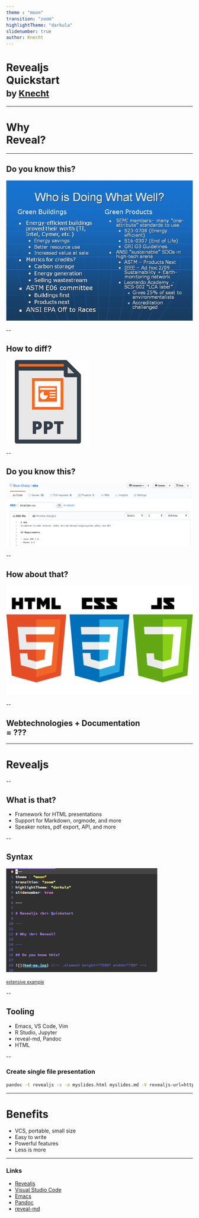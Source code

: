 ```yaml
---
theme : "moon"
transition: "zoom"
highlightTheme: "darkula"
slidenumber: true
author: Knecht
---
```


# Revealjs <br> Quickstart <br> <small>by [Knecht](https://knowledge.rootknecht.net/about)</small>

---

# Why <br> Reveal?

---

## Do you know this?

![](bad-pp.jpg) <!-- .element height="750%" width="75%" -->

--

## How to diff?

![](ppt.png) <!-- .element height="50%" width="50%" -->

--

## Do you know this?

![](readme.png) <!-- .element height="100%" width="100%" -->

--

## How about that?

![](web.png) <!-- .element height="100%" width="100%" -->

--

## Webtechnologies + Documentation <br>= ???

---

# Revealjs

--

## What is that?

* Framework for HTML presentations <!-- .element: class="fragment" -->
* Support for Markdown, orgmode, and more <!-- .element: class="fragment" -->
* Speaker notes, pdf export, API, and more <!-- .element: class="fragment" -->

--

## Syntax

![](code.png)  <!-- .element height="75%" width="75%" -->

<small>[extensive example](https://raw.githubusercontent.com/evilz/vscode-reveal/master/sample.md)</small>

--

## Tooling

* Emacs, VS Code, Vim <!-- .element: class="fragment" -->
* R Studio, Jupyter <!-- .element: class="fragment" -->
* reveal-md, Pandoc <!-- .element: class="fragment" -->
* HTML <!-- .element: class="fragment" -->

--

### Create single file presentation
```bash
pandoc -t revealjs -s -o myslides.html myslides.md -V revealjs-url=http://lab.hakim.se/reveal-js
```

---

# Benefits

* VCS, portable, small size
* Easy to write
* Powerful features
* Less is more


---

### Links

* [Revealjs](https://github.com/hakimel/reveal.js)
* [Visual Studio Code](https://marketplace.visualstudio.com/items?itemName=evilz.vscode-reveal)
* [Emacs](https://github.com/yjwen/org-reveal)
* [Pandoc](https://pandoc.org/)
* [reveal-md](https://github.com/webpro/reveal-md)